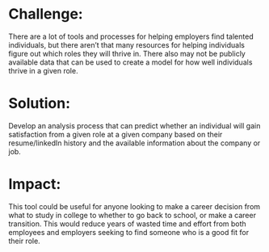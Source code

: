 # **Challenge:**

There are a lot of tools and processes for helping employers find talented individuals, but there aren’t that many resources for helping individuals figure out which roles they will thrive in.  There also may not be publicly available data that can be used to create a model for how well individuals thrive in a given role. 

# **Solution:**

Develop an analysis process that can predict whether an individual will gain satisfaction from a given role at a given company based on their resume/linkedIn history and the available information about the company or job.  

# **Impact:**

This tool could be useful for anyone looking to make a career decision from what to study in college to whether to go back to school, or make a career transition.  This would reduce years of wasted time and effort from both employees and employers seeking to find someone who is a good fit for their role. 

#
